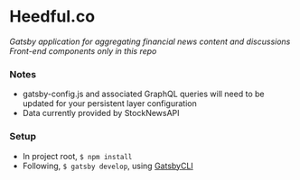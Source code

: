 # Heedful.co
_Gatsby application for aggregating financial news content and discussions_<br />
_Front-end components only in this repo_

### Notes
* gatsby-config.js and associated GraphQL queries will need to be updated for your persistent layer configuration
* Data currently provided by StockNewsAPI

### Setup
* In project root, `$ npm install`
* Following, `$ gatsby develop`, using [GatsbyCLI](https://www.gatsbyjs.com/tutorial/part-zero/#using-the-gatsby-cli)
